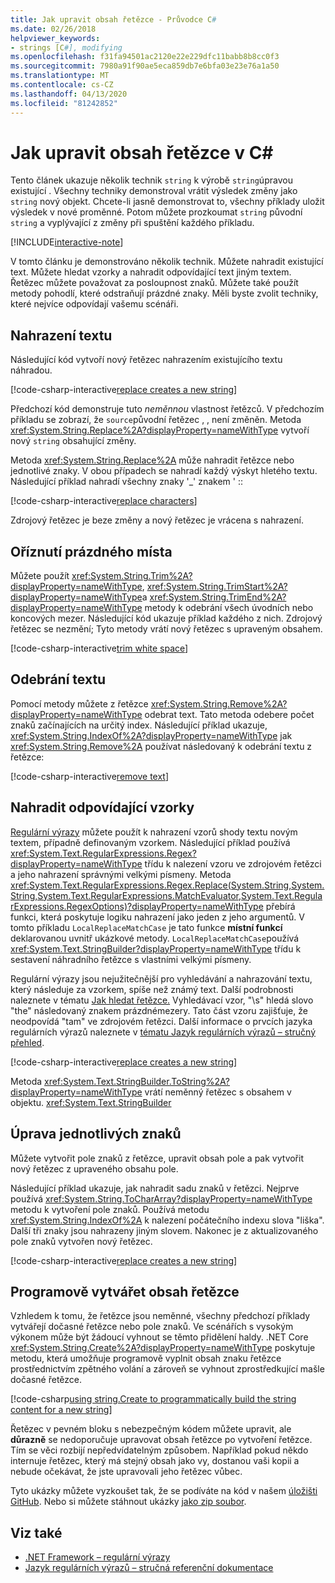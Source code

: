 ```yaml
---
title: Jak upravit obsah řetězce - Průvodce C#
ms.date: 02/26/2018
helpviewer_keywords:
- strings [C#], modifying
ms.openlocfilehash: f31fa94501ac2120e22e229dfc11babb8b8cc0f3
ms.sourcegitcommit: 7980a91f90ae5eca859db7e6bfa03e23e76a1a50
ms.translationtype: MT
ms.contentlocale: cs-CZ
ms.lasthandoff: 04/13/2020
ms.locfileid: "81242852"
---
```

# <a name="how-to-modify-string-contents-in-c"></a>Jak upravit obsah řetězce v C\#

Tento článek ukazuje několik technik `string` k výrobě `string`úpravou existující . Všechny techniky demonstroval vrátit výsledek změny jako `string` nový objekt. Chcete-li jasně demonstrovat to, všechny příklady uložit výsledek v nové proměnné. Potom můžete prozkoumat `string` původní `string` a vyplývající z změny při spuštění každého příkladu.

[!INCLUDE[interactive-note](~/includes/csharp-interactive-note.md)]

V tomto článku je demonstrováno několik technik. Můžete nahradit existující text. Můžete hledat vzorky a nahradit odpovídající text jiným textem. Řetězec můžete považovat za posloupnost znaků. Můžete také použít metody pohodlí, které odstraňují prázdné znaky. Měli byste zvolit techniky, které nejvíce odpovídají vašemu scénáři.

## <a name="replace-text"></a>Nahrazení textu

Následující kód vytvoří nový řetězec nahrazením existujícího textu náhradou.

[!code-csharp-interactive[replace creates a new string](../../../samples/snippets/csharp/how-to/strings/ModifyStrings.cs#1)]

Předchozí kód demonstruje tuto *neměnnou* vlastnost řetězců. V předchozím příkladu se zobrazí, že `source`původní řetězec , , není změněn. Metoda <xref:System.String.Replace%2A?displayProperty=nameWithType> vytvoří nový `string` obsahující změny.

Metoda <xref:System.String.Replace%2A> může nahradit řetězce nebo jednotlivé znaky. V obou případech se nahradí každý výskyt hletého textu.  Následující příklad nahradí všechny znaky '\_' znakem ' ::

[!code-csharp-interactive[replace characters](../../../samples/snippets/csharp/how-to/strings/ModifyStrings.cs#2)]

Zdrojový řetězec je beze změny a nový řetězec je vrácena s nahrazení.

## <a name="trim-white-space"></a>Oříznutí prázdného místa

Můžete použít <xref:System.String.Trim%2A?displayProperty=nameWithType>, <xref:System.String.TrimStart%2A?displayProperty=nameWithType>a <xref:System.String.TrimEnd%2A?displayProperty=nameWithType> metody k odebrání všech úvodních nebo koncových mezer.  Následující kód ukazuje příklad každého z nich. Zdrojový řetězec se nezmění; Tyto metody vrátí nový řetězec s upraveným obsahem.

[!code-csharp-interactive[trim white space](../../../samples/snippets/csharp/how-to/strings/ModifyStrings.cs#3)]

## <a name="remove-text"></a>Odebrání textu

Pomocí metody můžete z řetězce <xref:System.String.Remove%2A?displayProperty=nameWithType> odebrat text. Tato metoda odebere počet znaků začínajících na určitý index. Následující příklad ukazuje, <xref:System.String.IndexOf%2A?displayProperty=nameWithType> jak <xref:System.String.Remove%2A> používat následovaný k odebrání textu z řetězce:

[!code-csharp-interactive[remove text](../../../samples/snippets/csharp/how-to/strings/ModifyStrings.cs#4)]

## <a name="replace-matching-patterns"></a>Nahradit odpovídající vzorky

[Regulární výrazy](../../standard/base-types/regular-expressions.md) můžete použít k nahrazení vzorů shody textu novým textem, případně definovaným vzorkem. Následující příklad používá <xref:System.Text.RegularExpressions.Regex?displayProperty=nameWithType> třídu k nalezení vzoru ve zdrojovém řetězci a jeho nahrazení správnými velkými písmeny. Metoda <xref:System.Text.RegularExpressions.Regex.Replace(System.String,System.String,System.Text.RegularExpressions.MatchEvaluator,System.Text.RegularExpressions.RegexOptions)?displayProperty=nameWithType> přebírá funkci, která poskytuje logiku nahrazení jako jeden z jeho argumentů. V tomto příkladu `LocalReplaceMatchCase` je tato funkce **místní funkcí** deklarovanou uvnitř ukázkové metody. `LocalReplaceMatchCase`používá <xref:System.Text.StringBuilder?displayProperty=nameWithType> třídu k sestavení náhradního řetězce s vlastními velkými písmeny.

Regulární výrazy jsou nejužitečnější pro vyhledávání a nahrazování textu, který následuje za vzorkem, spíše než známý text. Další podrobnosti naleznete v tématu [Jak hledat řetězce.](search-strings.md) Vyhledávací vzor, "\s" hledá slovo "the" následovaný znakem prázdnémezery. Tato část vzoru zajišťuje, že neodpovídá "tam" ve zdrojovém řetězci. Další informace o prvcích jazyka regulárních výrazů naleznete v [tématu Jazyk regulárních výrazů – stručný přehled](../../standard/base-types/regular-expression-language-quick-reference.md).

[!code-csharp-interactive[replace creates a new string](../../../samples/snippets/csharp/how-to/strings/ModifyStrings.cs#5)]

Metoda <xref:System.Text.StringBuilder.ToString%2A?displayProperty=nameWithType> vrátí neměnný řetězec s obsahem v objektu. <xref:System.Text.StringBuilder>

## <a name="modifying-individual-characters"></a>Úprava jednotlivých znaků

Můžete vytvořit pole znaků z řetězce, upravit obsah pole a pak vytvořit nový řetězec z upraveného obsahu pole.

Následující příklad ukazuje, jak nahradit sadu znaků v řetězci. Nejprve používá <xref:System.String.ToCharArray?displayProperty=nameWithType> metodu k vytvoření pole znaků. Používá metodu <xref:System.String.IndexOf%2A> k nalezení počátečního indexu slova "liška". Další tři znaky jsou nahrazeny jiným slovem. Nakonec je z aktualizovaného pole znaků vytvořen nový řetězec.

[!code-csharp-interactive[replace creates a new string](../../../samples/snippets/csharp/how-to/strings/ModifyStrings.cs#6)]

## <a name="programmatically-build-up-string-content"></a>Programově vytvářet obsah řetězce

Vzhledem k tomu, že řetězce jsou neměnné, všechny předchozí příklady vytvářejí dočasné řetězce nebo pole znaků. Ve scénářích s vysokým výkonem může být žádoucí vyhnout se těmto přidělení haldy. .NET Core <xref:System.String.Create%2A?displayProperty=nameWithType> poskytuje metodu, která umožňuje programově vyplnit obsah znaku řetězce prostřednictvím zpětného volání a zároveň se vyhnout zprostředkující mašle dočasné řetězce.

[!code-csharp[using string.Create to programmatically build the string content for a new string](../../../samples/snippets/csharp/how-to/strings/ModifyStrings.cs#7)]

Řetězec v pevném bloku s nebezpečným kódem můžete upravit, ale **důrazně** se nedoporučuje upravovat obsah řetězce po vytvoření řetězce. Tím se věci rozbijí nepředvídatelným způsobem. Například pokud někdo internuje řetězec, který má stejný obsah jako vy, dostanou vaši kopii a nebude očekávat, že jste upravovali jeho řetězec vůbec.

Tyto ukázky můžete vyzkoušet tak, že se podíváte na kód v našem [úložišti GitHub](https://github.com/dotnet/docs/tree/master/samples/snippets/csharp/how-to/strings). Nebo si můžete stáhnout ukázky [jako zip soubor](../../../samples/snippets/csharp/how-to/strings.zip).

## <a name="see-also"></a>Viz také

- [.NET Framework – regulární výrazy](../../standard/base-types/regular-expressions.md)
- [Jazyk regulárních výrazů – stručná referenční dokumentace](../../standard/base-types/regular-expression-language-quick-reference.md)
